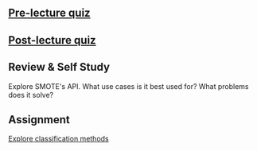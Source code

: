 ## [Pre-lecture quiz](https://jolly-sea-0a877260f.azurestaticapps.net/quiz/39/)

## [Post-lecture quiz](https://jolly-sea-0a877260f.azurestaticapps.net/quiz/40/)

## Review & Self Study

Explore SMOTE's API. What use cases is it best used for? What problems does it solve?

## Assignment 

[Explore classification methods](assignment.md)

